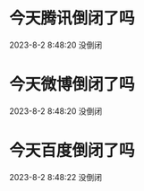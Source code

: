 # 今天腾讯倒闭了吗

2023-8-2 8:48:20 没倒闭

# 今天微博倒闭了吗

2023-8-2 8:48:20 没倒闭

# 今天百度倒闭了吗

2023-8-2 8:48:22 没倒闭

